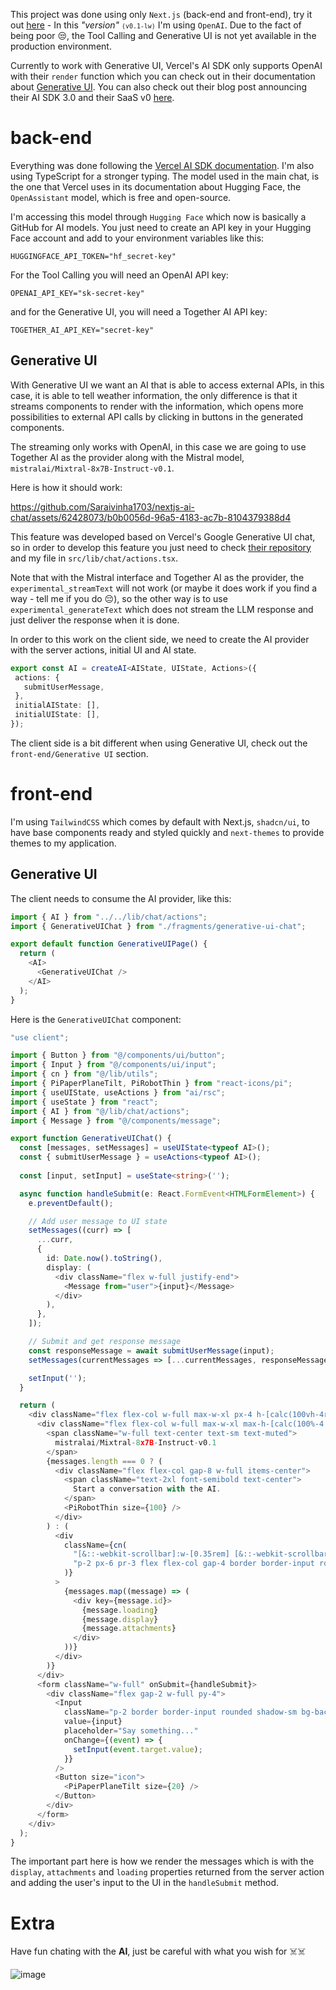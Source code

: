 This project was done using only `Next.js` (back-end and front-end), try it out [here](https://carlos-neto-nextjs-ai-chat.vercel.app/) - In this <i>"version"</i> <small>`(v0.1-lw)`</small> I'm using `OpenAI`. Due to the fact of being poor 😒, 
the Tool Calling and Generative UI is not yet available in the production environment.

Currently to work with Generative UI, Vercel's AI SDK only supports OpenAI with their `render` function
which you can check out in their documentation about [Generative UI](https://sdk.vercel.ai/docs/concepts/ai-rsc). You can also check out their blog post announcing their AI SDK 3.0 and their SaaS v0 [here](https://vercel.com/blog/ai-sdk-3-generative-ui).
# back-end

Everything was done following the [Vercel  AI SDK documentation](https://sdk.vercel.ai/docs).
I'm also using TypeScript for a stronger typing. The model used in the main chat, is the one that Vercel uses in its documentation about Hugging Face, the `OpenAssistant` model,
which is free and open-source. 

I'm accessing this model through `Hugging Face` which now is basically a GitHub for AI models. 
You just need to create an API key in your Hugging Face account and add to your environment variables like this:

```env
HUGGINGFACE_API_TOKEN="hf_secret-key"
```

For the Tool Calling you will need an OpenAI API key:
```env
OPENAI_API_KEY="sk-secret-key"
```

and for the Generative UI, you will need a Together AI API key:
```env
TOGETHER_AI_API_KEY="secret-key"
```

## Generative UI
With Generative UI we want an AI that is able to access external APIs, in this case, it is able to tell weather information, the only difference is that it streams components to render with the information, which opens more possibilities to external API calls by clicking in buttons in the generated components. 

The streaming only works with OpenAI, in this case we are going to use Together AI as the provider along with the Mistral model, `mistralai/Mixtral-8x7B-Instruct-v0.1`.

Here is how it should work:

https://github.com/Saraivinha1703/nextjs-ai-chat/assets/62428073/b0b0056d-96a5-4183-ac7b-8104379388d4

This feature was developed based on Vercel's Google Generative UI chat, so in order to develop this feature you just need to check [their repository](https://github.com/vercel-labs/gemini-chatbot/blob/main/lib/chat/actions.tsx) and my file in `src/lib/chat/actions.tsx`.

Note that with the Mistral interface and Together AI as the provider, the `experimental_streamText` will not work (or maybe it does work if you find a way - tell me if you do 😔), so the other way is to use `experimental_generateText` which does not stream the LLM response and just deliver the response when it is done.

 In order to this work on the client side, we need to create the AI provider with the server actions, initial UI and AI state.

 ```ts
 export const AI = createAI<AIState, UIState, Actions>({
  actions: {
    submitUserMessage,
  },
  initialAIState: [],
  initialUIState: [],
});
 ```

The client side is a bit different when using Generative UI, check out the `front-end/Generative UI` section.

# front-end

I'm using `TailwindCSS` which comes by default with Next.js, `shadcn/ui`, to have base components ready and styled quickly and `next-themes` to provide themes to my application.

## Generative UI

The client needs to consume the AI provider, like this:
```ts
import { AI } from "../../lib/chat/actions";
import { GenerativeUIChat } from "./fragments/generative-ui-chat";

export default function GenerativeUIPage() {
  return (
    <AI>
      <GenerativeUIChat />
    </AI>
  );
}

```
Here is the `GenerativeUIChat` component:

```ts
"use client";

import { Button } from "@/components/ui/button";
import { Input } from "@/components/ui/input";
import { cn } from "@/lib/utils";
import { PiPaperPlaneTilt, PiRobotThin } from "react-icons/pi";
import { useUIState, useActions } from "ai/rsc";
import { useState } from "react";
import { AI } from "@/lib/chat/actions";
import { Message } from "@/components/message";

export function GenerativeUIChat() {
  const [messages, setMessages] = useUIState<typeof AI>();
  const { submitUserMessage } = useActions<typeof AI>();
  
  const [input, setInput] = useState<string>('');

  async function handleSubmit(e: React.FormEvent<HTMLFormElement>) {
    e.preventDefault();

    // Add user message to UI state
    setMessages((curr) => [
      ...curr,
      {
        id: Date.now().toString(),
        display: (
          <div className="flex w-full justify-end">
            <Message from="user">{input}</Message>
          </div>
        ),
      },
    ]);

    // Submit and get response message
    const responseMessage = await submitUserMessage(input);
    setMessages(currentMessages => [...currentMessages, responseMessage]);

    setInput('');
  }

  return (
    <div className="flex flex-col w-full max-w-xl px-4 h-[calc(100vh-4rem)] justify-between items-center mx-auto">
      <div className="flex flex-col w-full max-w-xl max-h-[calc(100%-4.5rem)] pt-6">
        <span className="w-full text-center text-sm text-muted">
          mistralai/Mixtral-8x7B-Instruct-v0.1
        </span>
        {messages.length === 0 ? (
          <div className="flex flex-col gap-8 w-full items-center">
            <span className="text-2xl font-semibold text-center">
              Start a conversation with the AI.
            </span>
            <PiRobotThin size={100} />
          </div>
        ) : (
          <div
            className={cn(
              "[&::-webkit-scrollbar]:w-[0.35rem] [&::-webkit-scrollbar-track]:bg-accent [&::-webkit-scrollbar-thumb]:bg-primary [&::-webkit-scrollbar-thumb]:rounded-lg [&::-webkit-scrollbar-thumb:hover]:bg-primary/50",
              "p-2 px-6 pr-3 flex flex-col gap-4 border border-input rounded-lg mb-2 overflow-auto shadow-sm shadow-black/30 transition duration-300 hover:shadow-lg"
            )}
          >
            {messages.map((message) => (
              <div key={message.id}>
                {message.loading}
                {message.display}
                {message.attachments}
              </div>
            ))}
          </div>
        )}
      </div>
      <form className="w-full" onSubmit={handleSubmit}>
        <div className="flex gap-2 w-full py-4">
          <Input
            className="p-2 border border-input rounded shadow-sm bg-background"
            value={input}
            placeholder="Say something..."
            onChange={(event) => {
              setInput(event.target.value);
            }}
          />
          <Button size="icon">
            <PiPaperPlaneTilt size={20} />
          </Button>
        </div>
      </form>
    </div>
  );
}

```
The important part here is how we render the messages which is with the `display`, `attachments` and `loading` properties returned from the server action and adding the user's input to the UI in the `handleSubmit` method.

# Extra
Have fun chating with the **AI**, just be careful with what you wish for ☠️☠️

![image](https://github.com/Saraivinha1703/nextjs-ai-chat/assets/62428073/e4d29f63-95ba-42cb-94ad-b466c0240259)
